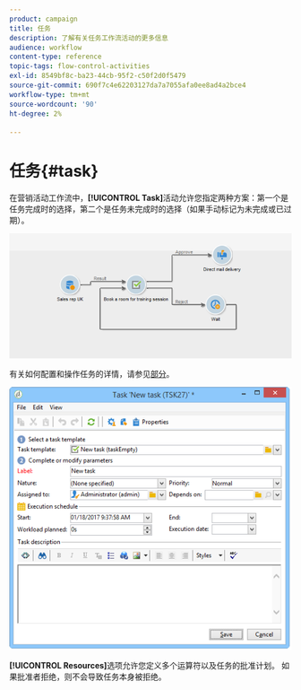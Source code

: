 ```yaml
---
product: campaign
title: 任务
description: 了解有关任务工作流活动的更多信息
audience: workflow
content-type: reference
topic-tags: flow-control-activities
exl-id: 8549bf8c-ba23-44cb-95f2-c50f2d0f5479
source-git-commit: 690f7c4e62203127da7a7055afa0ee8ad4a2bce4
workflow-type: tm+mt
source-wordcount: '90'
ht-degree: 2%

---
```


# 任务{#task}

在营销活动工作流中，**[!UICONTROL Task]**&#x200B;活动允许您指定两种方案：第一个是任务完成时的选择，第二个是任务未完成时的选择（如果手动标记为未完成或已过期）。

![](assets/mrm_task_in_workflow.png)

有关如何配置和操作任务的详情，请参见[部分](../../mrm/using/creating-and-managing-tasks.md)。

![](assets/wkf_task_activity.png)

**[!UICONTROL Resources]**&#x200B;选项允许您定义多个运算符以及任务的批准计划。 如果批准者拒绝，则不会导致任务本身被拒绝。
